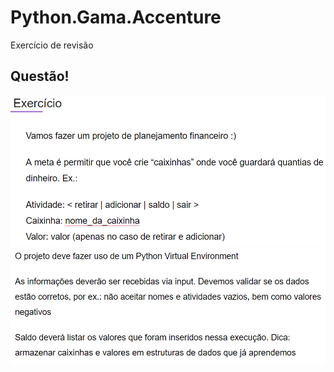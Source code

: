 # Python.Gama.Accenture
Exercício de revisão

## Questão! 
![Questão](https://github.com/gabieng/Python.Gama.Accenture/blob/main/image.png)
![Questão](https://github.com/gabieng/Python.Gama.Accenture/blob/main/image%20(1).png)


